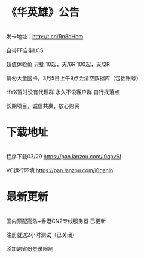 # 《华英雄》公告
</br> 发卡地址：http://t.cn/Rn8dHbm </br>
</br> 自带FF自带LCS</br>
</br> 超值体验价 只批 10起，天/6R  100起，天/2R</br>
</br> 请勿大量囤卡，3月5日上午9点会清空数据库（包括账号）</br>
</br> HYX暂时没有代理群 永久不设客户群 自行找落点</br>
</br> 长期项目，诚信共赢，放心购买</br>

 
#  下载地址

</br>程序下载03/29 https://pan.lanzou.com/i0qhv6f</br>
</br>VC运行环境 https://pan.lanzou.com/i0qanih</br>


 # 最新更新

</br> 国内顶配高防+香港CN2专线服务器 已更新</br>
</br> 注册就送2小时测试（已关闭） </br>
</br> 添加跨省份登录限制</br>
